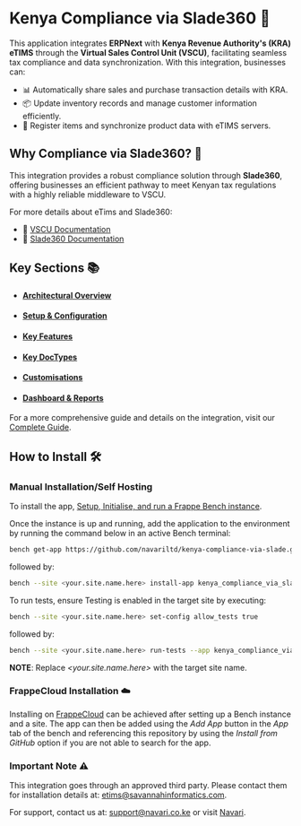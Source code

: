 # Kenya Compliance via Slade360 🚀

This application integrates **ERPNext** with **Kenya Revenue Authority's (KRA) eTIMS** through the **Virtual Sales Control Unit (VSCU)**, facilitating seamless tax compliance and data synchronization. With this integration, businesses can:

- 📊 Automatically share sales and purchase transaction details with KRA.
- 📦 Update inventory records and manage customer information efficiently.
- 🛒 Register items and synchronize product data with eTIMS servers.

## Why Compliance via Slade360? 🤔

This integration provides a robust compliance solution through **Slade360**, offering businesses an efficient pathway to meet Kenyan tax regulations with a highly reliable middleware to VSCU.

For more details about eTims and Slade360:

- 📄 [VSCU Documentation](https://www.kra.go.ke/images/publications/VSCU_Specification_Document_v2.0.pdf)
- 📘 [Slade360 Documentation](https://developers.slade360.com/docs/getting-started)

## Key Sections 📚

- #### [Architectural Overview](kenya_compliance_via_slade/docs/architecture.md)

- #### [Setup & Configuration](kenya_compliance_via_slade/docs/setup_configuration.md)

- #### [Key Features](kenya_compliance_via_slade/docs/features.md)

- #### [Key DocTypes](kenya_compliance_via_slade/docs/doctypes.md)

- #### [Customisations](kenya_compliance_via_slade/docs/customisations.md)

- #### [Dashboard & Reports](kenya_compliance_via_slade/docs/dashboard_reports.md)

For a more comprehensive guide and details on the integration, visit our [Complete Guide](https://github.com/navariltd/kenya-compliance-via-slade/wiki).

## How to Install 🛠️

### Manual Installation/Self Hosting

To install the app, [Setup, Initialise, and run a Frappe Bench instance](https://frappeframework.com/docs/user/en/installation).

Once the instance is up and running, add the application to the environment by running the command below in an active Bench terminal:

```sh
bench get-app https://github.com/navariltd/kenya-compliance-via-slade.git
```

followed by:

```sh
bench --site <your.site.name.here> install-app kenya_compliance_via_slade
```

To run tests, ensure Testing is enabled in the target site by executing:

```sh
bench --site <your.site.name.here> set-config allow_tests true
```

followed by:

```sh
bench --site <your.site.name.here> run-tests --app kenya_compliance_via_slade
```

**NOTE**: Replace _<your.site.name.here>_ with the target site name.

### FrappeCloud Installation ☁️

Installing on [FrappeCloud](https://frappecloud.com/docs/introduction) can be achieved after setting up a Bench instance and a site. The app can then be added using the _Add App_ button in the _App_ tab of the bench and referencing this repository by using the _Install from GitHub_ option if you are not able to search for the app.

### Important Note ⚠️

This integration goes through an approved third party. Please contact them for installation details at: [etims@savannahinformatics.com](mailto:etims@savannahinformatics.com).

For support, contact us at: [support@navari.co.ke](mailto:support@navari.co.ke) or visit [Navari](https://navari.co.ke/).
